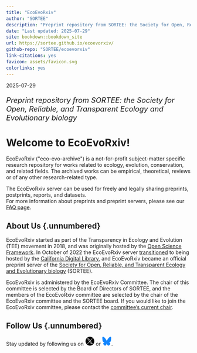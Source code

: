 ```yaml
---
title: "EcoEvoRxiv"
author: "SORTEE"
description: "Preprint repository from SORTEE: the Society for Open, Reliable, and Transparent Ecology and Evolutionary biology"
date: "Last updated: 2025-07-29"
site: bookdown::bookdown_site
url: https://sortee.github.io/ecoevorxiv/
github-repo: "SORTEE/ecoevorxiv"
link-citations: yes
favicon: assets/favicon.svg
colorlinks: yes
---
```




2025-07-29

<summary style="font-size:20px">

*Preprint repository from SORTEE: the Society for Open, Reliable, and Transparent Ecology and Evolutionary biology*

</summary>

# Welcome to EcoEvoRxiv!

EcoEvoRxiv ("eco-evo-archive") is a not-for-profit subject-matter specific research repository for works related to ecology, evolution, conservation, and related fields. The archived works can be empirical, theoretical, reviews or of any other research-related type.

The EcoEvoRxiv server can be used for freely and legally sharing preprints, postprints, reports, and datasets.\
For more information about preprints and preprint servers, please see our [FAQ page](02_FAQ.html).

## About Us {.unnumbered}

EcoEvoRxiv started as part of the Transparency in Ecology and Evolution (TEE) movement in 2018, and was originally hosted by the [Open Science Framework](https://osf.io/). In October of 2022 the EcoEvoRxiv server [transitioned](https://cdlib.org/cdlinfo/2022/10/19/ecoevorxiv-partners-with-california-digital-library-to-re-launch-preprint-service-on-janeway/) to being hosted by the [California Digital Library](https://cdlib.org/services/pad/escholarship/), and EcoEvoRxiv became an official preprint server of the [Society for Open, Reliable, and Transparent Ecology and Evolutionary biology](http://www.sortee.org/) (SORTEE).

EcoEvoRxiv is administered by the EcoEvoRxiv Committee. The chair of this committee is selected by the Board of Directors of SORTEE, and the members of the EcoEvoRxiv committee are selected by the chair of the EcoEvoRxiv committee and the SORTEE board. If you would like to join the EcoEvoRxiv committee, please contact the [committee’s current chair](#people).

## Follow Us {.unnumbered}

Stay updated by following us on [<img src="assets/twitter.png" alt="Twitter" width="25" height="25"/>](https://twitter.com/EcoEvoRxiv) or [<img src="assets/Bluesky_Logo.svg" alt="Bluesky" width="25" height="25"/>](https://bsky.app/profile/ecoevorxiv.bsky.social).

<script>
title=document.getElementById('header');
title.innerHTML = '<img src="assets/logo.png" alt="Test Image">' + title.innerHTML
</script>
